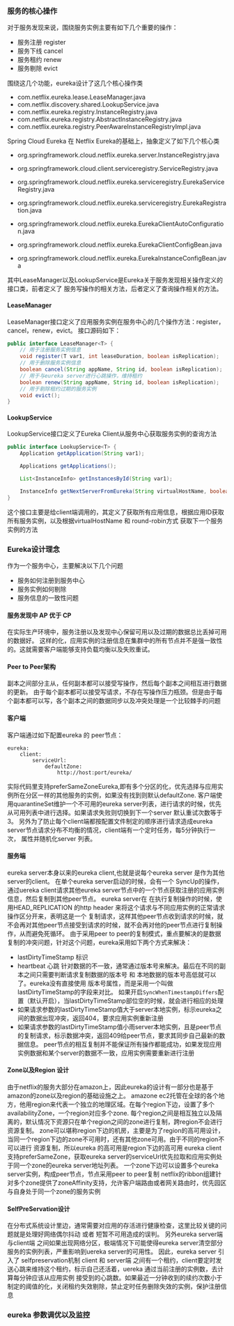 ### 服务的核心操作
对于服务发现来说，围绕服务实例主要有如下几个重要的操作：
- 服务注册 register
- 服务下线 cancel
- 服务租约 renew
- 服务剔除 evict

围绕这几个功能，eureka设计了这几个核心操作类
- com.netflix.eureka.lease.LeaseManager.java
- com.netflix.discovery.shared.LookupService.java
- com.netflix.eureka.registry.InstanceRegistry.java
- com.netflix.eureka.registry.AbstractInstanceRegistry.java
- com.netflix.eureka.registry.PeerAwareInstanceRegistryImpl.java

Spring Cloud Eureka 在 Netflix Eureka的基础上，抽象定义了如下几个核心类
- org.springframework.cloud.netflix.eureka.server.InstanceRegistry.java
- org.springframework.cloud.client.serviceregistry.ServiceRegistry.java

- org.springframework.cloud.netflix.eureka.serviceregistry.EurekaServiceRegistry.java
- org.springframework.cloud.netflix.eureka.serviceregistry.EurekaRegistration.java
- org.springframework.cloud.netflix.eureka.EurekaClientAutoConfiguration.java
- org.springframework.cloud.netflix.eureka.EurekaClientConfigBean.java
- org.springframework.cloud.netflix.eureka.EurekaInstanceConfigBean.java

其中LeaseManager以及LookupService是Eureka关于服务发现相关操作定义的接口类，前者定义了
服务写操作的相关方法，后者定义了查询操作相关的方法。

#### LeaseManager
LeaseManager接口定义了应用服务实例在服务中心的几个操作方法：register，cancel，renew，evict。
接口源码如下：
```java
public interface LeaseManager<T> {
    // 用于注册服务实例信息
    void register(T var1, int leaseDuration, boolean isReplication);
    // 用于删除服务实例信息
    boolean cancel(String appName, String id, boolean isReplication);
    // 用于与eureka server进行心跳操作，维持租约
    boolean renew(String appName, String id, boolean isReplication);
    // 用于剔除租约过期的服务实例
    void evict();
}
```

#### LookupService
LookupService接口定义了Eureka Client从服务中心获取服务实例的查询方法
```java
public interface LookupService<T> {
    Application getApplication(String var1);

    Applications getApplications();

    List<InstanceInfo> getInstancesById(String var1);

    InstanceInfo getNextServerFromEureka(String virtualHostName, boolean secure);
}
```
这个接口主要是给client端调用的，其定义了获取所有应用信息，根据应用ID获取所有服务实例，以及根据virtualHostName 和 round-robin方式
获取下一个服务实例的方法

### Eureka设计理念
作为一个服务中心，主要解决以下几个问题
- 服务如何注册到服务中心
- 服务实例如何剔除
- 服务信息的一致性问题

#### 服务发现中 AP 优于 CP
在实际生产环境中，服务注册以及发现中心保留可用以及过期的数据总比丢掉可用的数据好。
这样的化，应用实例的注册信息在集群中的所有节点并不是强一致性的。这就需要客户端能够支持负载均衡以及失败重试。
#### Peer to Peer架构
副本之间部分主从，任何副本都可以接受写操作，然后每个副本之间相互进行数据的更新。
由于每个副本都可以接受写请求，不存在写操作压力瓶颈。但是由于每个副本都可以写，各个副本之间的数据同步以及冲突处理是一个比较棘手的问题
#### 客户端
客户端通过如下配置eureka 的 peer节点：
```text
eureka:
    client:
        serviceUrl:
            defaultZone:
                http://host:port/eureka/

```
实际代码里支持preferSameZoneEureka,即有多个分区的化，优先选择与应用实例所在分区一样的其他服务的实例，如果没有找到则默认defaultZone.
客户端使用quarantineSet维护一个不可用的eureka server列表，进行请求的时候，优先从可用列表中进行选择。如果请求失败则切换到下一个server
默认重试次数等于3。
另外为了防止每个client端都按配置文件制定的顺序进行请求造成eureka server节点请求分布不均衡的情况，client端有一个定时任务，每5分钟执行一次，
属性并随机化server 列表。
#### 服务端
eureka server本身以来的eureka client,也就是说每个eureka server 是作为其他server的client。 在单个eureka server启动的时候，会有一个
SyncUp的操作，通过uereka client请求其他eureka server节点中的一个节点获取注册的应用实例信息，然后复制到其他peer节点。
eureka server在 在执行复制操作的时候，使用HEAD_REPLICATION 的http header 来将这个请求与不同应用实例的正常请求操作区分开来，表明这是一个
复制请求，这样其他peer节点收到请求的时候，就不会再对其他peer节点接受到请求的时候，就不会再对他的peer节点进行复制操作，从而避免死循环。
由于采用peer to peer的复制模式，重点要解决的是数据复制的冲突问题，针对这个问题，eureka采用如下两个方式来解决：
- lastDirtyTimeStamp 标识
- heartbeat 心跳
针对数据的不一致，通常通过版本号来解决。最后在不同的副本之间只需要判断请求复制数据的版本号 和 本地数据的版本号高低就可以了。eureka没有直接使用
版本号属性，而是采用一个叫做lastDirtyTimeStamp的字段来对比。
如果开启`SyncWhenTimestampDiffers`配置（默认开启），当lastDirtyTimeStamp部位空的时候，就会进行相应的处理
- 如果请求参数的lastDirtyTimeStamp值大于server本地实例，标示eureka之间的数据出现冲突，返回404，要求应用实例重新注册
- 如果请求参数的lastDirtyTimeStamp值小雨server本地实例，且是peer节点的复制请求，标示数据冲突，返回409给peer节点，要求其同步自己最新的数据信息。
peer节点的相互复制并不能保证所有操作都能成功，如果发现应用实例数据和某个server的数据不一致，应用实例需要重新进行注册
#### Zone以及Region 设计
由于netflix的服务大部分在amazon上，因此eureka的设计有一部分也是基于amazon的zone以及region的基础设施之上。
amazone ec2托管在全球的各个地方，他用region来代表一个独立的地理区域。在每个region下边，设置了多个availabilityZone，一个region对应多个zone.
每个region之间是相互独立以及隔离的，默认情况下资源只在单个region之间的zone进行复制，跨region不会进行资源复制。
zone可以堪称region下边的机房，主要是为了region的高可用设计，当同一个region下边的zone不可用时，还有其他zone可用。由于不同的region不可以进行
资源复制，所以eureka 的高可用是region下边的高可用
eureka client支持preferSameZone，获取eureka server的serviceUrl优先拉取和应用实例处于同一个zone的eureka server地址列表。
一个zone下边可以设置多个eureka server实例，构成peer节点，节点采用peer to peer复制
netflix的ribbon组建针对多个zone提供了zoneAffinity支持，允许客户端路由或者网关路由时，优先园区与自身处于同一个zone的服务实例

#### SelfPreServation设计
在分布式系统设计里边，通常需要对应用的存活进行健康检查，这里比较关键的问题就是处理好网络偶尔抖动 或者 短暂不可用造成的误判。
另外eureka server端与client端 之间如果出现网络分区，极端情况下可能使得eureka server清空部分服务的实例列表，严重影响到uereka server的可用性。
因此，eureka server 引入了 selfpreservation机制
client 和 server端 之间有一个租约，client要定时发送心跳来维持这个租约，标示自己还活着，uereka 通过当前注册的实例数，去计算每分钟应该从应用实例
接受到的心跳数。如果最近一分钟收到的续约次数小于制定的阈值的化，关闭租约失效剔除，禁止定时任务删除失效的实例，保护注册信息

### eureka 参数调优以及监控

